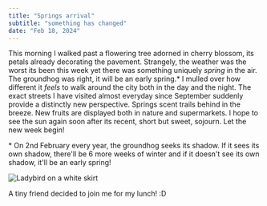 ```yaml
---
title: "Springs arrival"
subtitle: "something has changed"
date: "Feb 18, 2024"
---
```


This morning I walked past a flowering tree adorned in cherry blossom, its petals already decorating the pavement. Strangely, the weather was the worst its been this week yet there was something uniquely *spring* in the air. The groundhog was right, it will be an early spring.* I mulled over how different it *feels* to walk around the city both in the day and the night. The exact streets I have visited almost everyday since September suddenly provide a distinctly new perspective. Springs scent trails behind in the breeze. New fruits are displayed both in nature and supermarkets. I hope to see the sun again soon after its recent, short but sweet, sojourn. Let the new week begin!  

\* On 2nd February every year, the groundhog seeks its shadow. If it sees its own shadow, there'll be 6 more weeks of winter and if it doesn't see its own shadow, it'll be an early spring!

![Ladybird on a white skirt](/images/ladybird.jpeg)

A tiny friend decided to join me for my lunch! :D